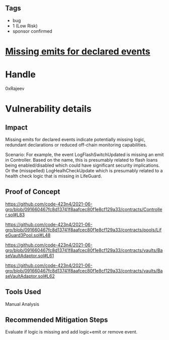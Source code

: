 ## Tags

- bug
- 1 (Low Risk)
- sponsor confirmed

# [Missing emits for declared events](https://github.com/code-423n4/2021-06-gro-findings/issues/47) 

# Handle

0xRajeev


# Vulnerability details

## Impact

Missing emits for declared events indicate potentially missing logic, redundant declarations or reduced off-chain monitoring capabilities.

Scenario: For example, the event LogFlashSwitchUpdated is missing an emit in Controller. Based on the name, this is presumably related to flash loans being enabled/disabled which could have significant security implications. Or the (misspelled) LogHealhCheckUpdate which is presumably related to a health check logic that is missing in LifeGuard.

## Proof of Concept

https://github.com/code-423n4/2021-06-gro/blob/091660467fc8d13741f8aafcec80f1e8cf129a33/contracts/Controller.sol#L83

https://github.com/code-423n4/2021-06-gro/blob/091660467fc8d13741f8aafcec80f1e8cf129a33/contracts/pools/LifeGuard3Pool.sol#L48

https://github.com/code-423n4/2021-06-gro/blob/091660467fc8d13741f8aafcec80f1e8cf129a33/contracts/vaults/BaseVaultAdaptor.sol#L61

https://github.com/code-423n4/2021-06-gro/blob/091660467fc8d13741f8aafcec80f1e8cf129a33/contracts/vaults/BaseVaultAdaptor.sol#L62

## Tools Used

Manual Analysis

## Recommended Mitigation Steps

Evaluate if logic is missing and add logic+emit or remove event.

